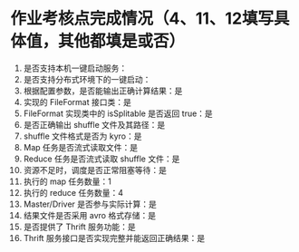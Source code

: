 # 作业考核点完成情况（4、11、12填写具体值，其他都填是或否）
1. 是否支持本机一键启动服务：
2. 是否支持分布式环境下的一键启动：
3. 根据配置参数，是否能输出正确计算结果：是
4. 实现的 FileFormat 接口类：是
5. FileFormat 实现类中的 isSplitable 是否返回 true：是
6. 是否正确输出 shuffle 文件及其路径：是
7. shuffle 文件格式是否为 kyro：是
8. Map 任务是否流式读取文件：是
9. Reduce 任务是否流式读取 shuffle 文件：是
10. 资源不足时，调度是否正常阻塞等待：是
11. 执行的 map 任务数量：1
12. 执行的 reduce 任务数量：4
13. Master/Driver 是否参与实际计算：是
14. 结果文件是否采用 avro 格式存储：是
15. 是否提供了 Thrift 服务功能：是
16. Thrift 服务接口是否实现完整并能返回正确结果：是